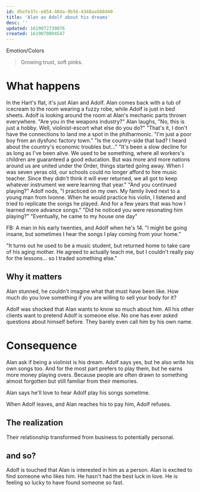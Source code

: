 ```yaml
---
id: d5efe37c-e854-48da-9b56-4348aa588d40
title: 'Alan as Adolf about his dreams'
desc: ''
updated: 1619072739876
created: 1619070004547
---
```

Emotion/Colors
> Growing trust, soft pinks.

# What happens
In the Hart's flat, it's just Alan and Adolf.
Alan comes back with a tub of icecream to the room wearing a fuzzy robe, while Adolf is just in bed sheets.
Adolf is looking around the room at Alan's mechanic parts thrown everywhere. "Are you in the weapons industry?"
Alan laughs, "No, this is just a hobby. Well, violinist-escort what else do you do?"
"That's it, I don't have the connections to land me a spot in the philharmonic. "I'm just a poor boy from an dysfunc factory town."
"Is the country-side that bad? I heard about the country's economic troubles but..."
"It's been a slow decline for as long as I've been alive. We used to be something, where all workers's children are guaranteed a good education. But was more and more nations around us are united under the Order, things started going away. When I was seven yeras old, our schools could no longer afford to hire music teacher. Since they didn't think it will ever returned, we all got to keep whatever instrument we were learning that year."
"And you continued playing?"
Adolf nods, "I practiced on my own. My family lived next to a young man from Ivonne. When he would practice his violin, I listened and tried to replicate the songs he played. And for a few years that was how I learned more advance songs."
"Did he noticed you were resonating him playing?"
"Eventually, he came to my house one day"

FB: A man in his early twenties, and Adolf when he's 14. "I might be going insane, but sometimes I hear the songs I play coming from your home."

"It turns out he used to be a music student, but returned home to take care of his aging mother. He agreed to actually teach me, but I couldn't really pay for the lessons... so I traded something else."

##  Why it matters
Alan stunned, he couldn't imagine what that must have been like. How much do you love something if you are willing to sell your body for it?

Adolf was shocked that Alan wants to know so much about him. All his other clients want to pretend Adolf is someone else. No one has ever asked questions about himself before. They barely even call him by his own name.

# Consequence
Alan ask if being a violinist is his dream. Adolf says yes, but he also write his own songs too. And for the most part prefers to play them, but he earns more money playing overs. Because people are often drawn to something almost forgotten but still familiar from their memories.

Alan says he'll love to hear Adolf play his songs sometime.

When Adolf leaves, and Alan reaches his to pay him, Adolf refuses.

## The realization
Their relationship transformed from business to potentially personal.

## and so?
Adolf is touched that Alan is interested in him as a person.
Alan is excited to find someone who likes him. He hasn't had the best luck in love. He is feeling so lucky to have found someone so fast.